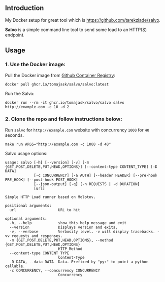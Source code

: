 ## Introduction

My Docker setup for great tool which is https://github.com/tarekziade/salvo.

**Salvo** is a simple command line tool to send some load to an HTTP(S) endpoint.

## Usage

### 1. Use the Docker image:

Pull the Docker image from [Github Container Registry](https://github.com/users/tomajask/packages/container/package/salvo):
```shell
docker pull ghcr.io/tomajask/salvo/salvo:latest
```

Run the Salvo:
```shell
docker run --rm -it ghcr.io/tomajask/salvo/salvo salvo http://example.com -c 10 -d 2
```

### 2. Clone the repo and follow instructions below:

Run `salvo` for `http://example.com` website with concurrency `1000` for `40` seconds.
```shell
make run ARGS="http://example.com -c 1000 -d 40"
```

Salvo usage options:
```shell
usage: salvo [-h] [--version] [-v] [-m {GET,POST,DELETE,PUT,HEAD,OPTIONS}] [--content-type CONTENT_TYPE] [-D DATA]
             [-c CONCURRENCY] [-a AUTH] [--header HEADER] [--pre-hook PRE_HOOK] [--post-hook POST_HOOK]
             [--json-output] [-q] [-n REQUESTS | -d DURATION]
             [url]

Simple HTTP Load runner based on Molotov.

positional arguments:
  url                   URL to hit

optional arguments:
  -h, --help            show this help message and exit
  --version             Displays version and exits.
  -v, --verbose         Verbosity level. -v will display tracebacks. -vv requests and responses.
  -m {GET,POST,DELETE,PUT,HEAD,OPTIONS}, --method {GET,POST,DELETE,PUT,HEAD,OPTIONS}
                        HTTP Method
  --content-type CONTENT_TYPE
                        Content-Type
  -D DATA, --data DATA  Data. Prefixed by "py:" to point a python callable.
  -c CONCURRENCY, --concurrency CONCURRENCY
                        Concurrency
```
